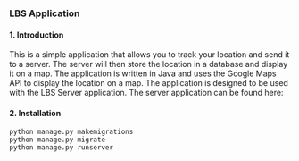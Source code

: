 ### LBS Application
#### 1. Introduction
This is a simple application that allows you to track your location and send it to a server. The server will then store the location in a database and display it on a map. The application is written in Java and uses the Google Maps API to display the location on a map. The application is designed to be used with the LBS Server application. The server application can be found here:

#### 2. Installation
```
python manage.py makemigrations
python manage.py migrate
python manage.py runserver
```